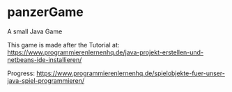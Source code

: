 # panzerGame
A small Java Game

This game is made after the Tutorial at:
https://www.programmierenlernenhq.de/java-projekt-erstellen-und-netbeans-ide-installieren/

Progress: https://www.programmierenlernenhq.de/spielobjekte-fuer-unser-java-spiel-programmieren/
